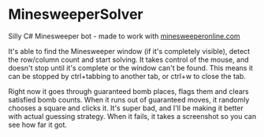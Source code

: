 # MinesweeperSolver
Silly C# Minesweeper bot - made to work with [minesweeperonline.com](http://minesweeperonline.com/)

It's able to find the Minesweeper window (if it's completely visible), detect the row/column count and start solving.
It takes control of the mouse, and doesn't stop until it's complete or the window can't be found. This means it can be stopped by ctrl+tabbing to another tab, or ctrl+w to close the tab.

Right now it goes through guaranteed bomb places, flags them and clears satisfied bomb counts.
When it runs out of guaranteed moves, it randomly chooses a square and clicks it. It's super bad, and I'll be making it better with actual guessing strategy.
When it fails, it takes a screenshot so you can see how far it got.
